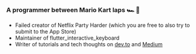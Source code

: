### A programmer between Mario Kart laps 🏎 🏁

- Failed creator of Netflix Party Harder (which you are free to also try to submit to the App Store)
- Maintainer of flutter_interactive_keyboard
- Writer of tutorials and tech thoughts on [dev.to](https://dev.to/davidshortman) and [Medium](https://medium.com/@david_shortman) 
